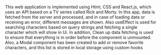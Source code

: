 This web application is implemented using Html, CSS and React.js, which uses an API based on a TV series called Rick and Morty. In this app, data is fetched from the server and processed, and in case of loading data or receiving an error, different messages are shown. Also useEffect is used for searching characters based on query strings and fetching a single character which will show in Ui. In addition, Clean up data fetching is used to ensure that everything is in order before the component is unmounted. Also, a Modal component has been created to add or remove favorite characters, and this list is stored in local storage using custom hooks
